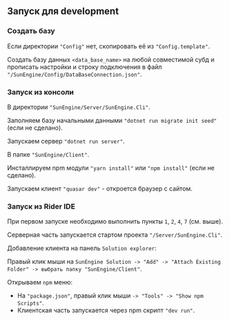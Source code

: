 ## Запуск для development

### Создать базу

Если директории `"Config"` нет, скопировать её из `"Config.template"`.

Создать базу данных `<data_base_name>` на любой совместимой субд и прописать настройки и строку подключения в файл `"/SunEngine/Config/DataBaseConnection.json"`.


### Запуск из консоли

В директории `"SunEngine/Server/SunEngine.Cli"`.

Заполняем базу начальными данными `"dotnet run migrate init seed"` (если не сделано).

Запускаем сервер `"dotnet run server"`.

В папке `"SunEngine/Client"`.

Инсталлируем npm модули `"yarn install"` или `"npm install"` (если не сделано).

Запускаем клиент `"quasar dev"` - откроется браузер с сайтом.


### Запуск из Rider IDE 

При первом запуске необходимо выполнить пункты `1`, `2`, `4`, `7` (см. выше).

Серверная часть запускается стартом проекта `"/Server/SunEngine.Cli"`.

Добавление клиента на панель `Solution explorer`: 

Правый клик мыши на `SunEngine Solution -> "Add" -> "Attach Existing Folder" -> выбрать папку "SunEngine/Client"`.

Открываем `npm` меню:
- На `"package.json"`, правый клик мыши `-> "Tools" -> "Show npm Scripts"`.
- Клиентская часть запускается через npm скрипт `"dev run"`.

